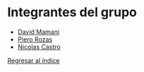 # Integrantes del grupo

- [David Mamani](david/david.md)
- [Piero Rozas](bezos/bezos.md)
- [Nicolas Castro](nicolas/nicolas.md)

[Regresar al índice](../README.md)
